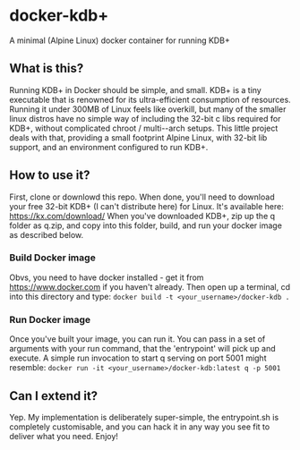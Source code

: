 # docker-kdb+
A minimal (Alpine Linux) docker container for running KDB+
## What is this?
Running KDB+ in Docker should be simple, and small. KDB+ is a tiny executable that is renowned for its ultra-efficient consumption of resources. Running it under 300MB of Linux feels like overkill, but many of the smaller linux distros have no simple way of including the 32-bit c libs required for KDB+, without complicated chroot / multi--arch setups. This little project deals with that, providing a small footprint Alpine Linux, with 32-bit lib support, and an environment configured to run KDB+.
## How to use it?
First, clone or downlowd this repo. When done, you'll need to download your free 32-bit KDB+ (I can't distribute here) for Linux. It's available here: https://kx.com/download/ When you've downloaded KDB+, zip up the q folder as q.zip, and copy into this folder, build, and run your docker image as described below.
### Build Docker image
Obvs, you need to have docker installed - get it from https://www.docker.com if you haven't already. Then open up a terminal, cd into this directory and type:
```docker build -t <your_username>/docker-kdb .```
### Run Docker image
Once you've built your image, you can run it. You can pass in a set of arguments with your run command, that the 'entrypoint' will pick up and execute. A simple run invocation to start q serving on port 5001 might resemble:
```docker run -it <your_username>/docker-kdb:latest q -p 5001``` 
## Can I extend it?
Yep. My implementation is deliberately super-simple, the entrypoint.sh is completely customisable, and you can hack it in any way you see fit to deliver what you need. Enjoy!
